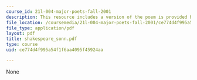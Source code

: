 ```yaml
---
course_id: 21l-004-major-poets-fall-2001
description: This resource includes a version of the poem is provided by Shakespeare.
file_location: /coursemedia/21l-004-major-poets-fall-2001/ce774d4f995a54f1f6aa4095f45924aa_shakespeare_sonn.pdf
file_type: application/pdf
layout: pdf
title: shakespeare_sonn.pdf
type: course
uid: ce774d4f995a54f1f6aa4095f45924aa

---
```

None